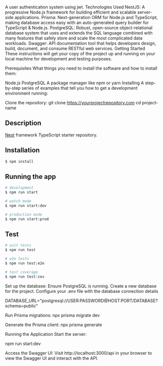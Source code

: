 A user authentication system using jwt.
Technologies Used
NestJS: A progressive Node.js framework for building efficient and scalable server-side applications.
Prisma: Next-generation ORM for Node.js and TypeScript, making database access easy with an auto-generated query builder for TypeScript & Node.js.
PostgreSQL: Robust, open-source object-relational database system that uses and extends the SQL language combined with many features that safely store and scale the most complicated data workloads.
Swagger: API documentation tool that helps developers design, build, document, and consume RESTful web services.
Getting Started
These instructions will get your copy of the project up and running on your local machine for development and testing purposes.

Prerequisites
What things you need to install the software and how to install them:

Node.js
PostgreSQL
A package manager like npm or yarn
Installing
A step-by-step series of examples that tell you how to get a development environment running:

Clone the repository:
git clone https://yourprojectrepository.com
cd project-name


## Description

[Nest](https://github.com/nestjs/nest) framework TypeScript starter repository.

## Installation

```bash
$ npm install
```

## Running the app

```bash
# development
$ npm run start

# watch mode
$ npm run start:dev

# production mode
$ npm run start:prod
```

## Test

```bash
# unit tests
$ npm run test

# e2e tests
$ npm run test:e2e

# test coverage
$ npm run test:cov
```

Set up the database:
Ensure PostgreSQL is running.
Create a new database for the project.
Configure your .env file with the database connection details

DATABASE_URL="postgresql://USER:PASSWORD@HOST:PORT/DATABASE?schema=public"

Run Prisma migrations:
npx prisma migrate dev

Generate the Prisma client:
npx prisma generate

Running the Application
Start the server:

npm run start:dev

Access the Swagger UI:
Visit http://localhost:3000/api in your browser to view the Swagger UI and interact with the API.

